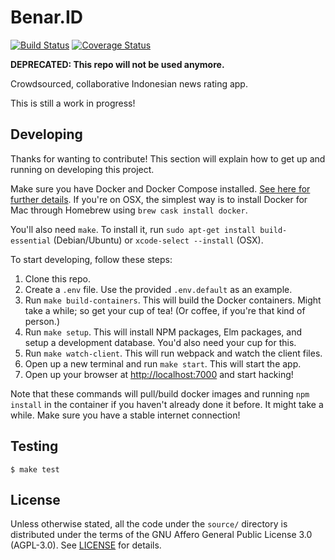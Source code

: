 Benar.ID
=============

[![Build Status](https://travis-ci.org/bobbypriambodo/benar.id.svg?branch=master)](https://travis-ci.org/bobbypriambodo/benar.id)
[![Coverage Status](https://coveralls.io/repos/github/bobbypriambodo/benar.id/badge.svg?branch=master)](https://coveralls.io/github/bobbypriambodo/benar.id?branch=master)

**DEPRECATED: This repo will not be used anymore.**

Crowdsourced, collaborative Indonesian news rating app.

This is still a work in progress!

## Developing

Thanks for wanting to contribute! This section will explain how to get up and running on developing this project.

Make sure you have Docker and Docker Compose installed. [See here for further details](https://docs.docker.com/). If you're on OSX, the simplest way is to install Docker for Mac through Homebrew using `brew cask install docker`.

You'll also need `make`. To install it, run `sudo apt-get install build-essential` (Debian/Ubuntu) or `xcode-select --install` (OSX).

To start developing, follow these steps:

1. Clone this repo.
2. Create a `.env` file. Use the provided `.env.default` as an example.
3. Run `make build-containers`. This will build the Docker containers. Might take a while; so get your cup of tea! (Or coffee, if you're that kind of person.)
4. Run `make setup`. This will install NPM packages, Elm packages, and setup a development database. You'd also need your cup for this.
5. Run `make watch-client`. This will run webpack and watch the client files.
6. Open up a new terminal and run `make start`. This will start the app.
7. Open up your browser at [http://localhost:7000](http://localhost:7000) and start hacking!

Note that these commands will pull/build docker images and running `npm install` in the container if you haven't already done it before. It might take a while. Make sure you have a stable internet connection!

## Testing

```
$ make test
```

## License

Unless otherwise stated, all the code under the `source/` directory is distributed under the terms of the GNU Affero General Public License 3.0 (AGPL-3.0). See [LICENSE](LICENSE) for details.
